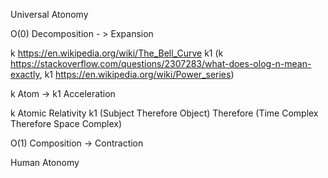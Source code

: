 Universal Atonomy

O(0) Decomposition - > Expansion

k https://en.wikipedia.org/wiki/The_Bell_Curve
k1 (k https://stackoverflow.com/questions/2307283/what-does-olog-n-mean-exactly, k1 https://en.wikipedia.org/wiki/Power_series)

k Atom -> k1 Acceleration

k Atomic Relativity
k1 (Subject Therefore Object) Therefore (Time Complex Therefore Space Complex)

O(1) Composition -> Contraction

Human Atonomy

